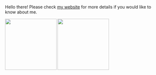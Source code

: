 Hello there! Please check [my website](https://task4233.dev) for more details if you would like to know about me.

<a href="https://github.com/task4233">
  <img align="left" height="170px" src="https://github-readme-stats.vercel.app/api?username=task4233&count_private=true&show_icons=true&theme=chartreuse-dark" />
</a>
<a href="https://github.com/task4233">
  <img align="left" height="170px" src="https://github-readme-stats.vercel.app/api/top-langs/?username=task4233&layout=compact&show_icons=true&theme=chartreuse-dark" />
</a>
